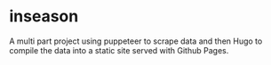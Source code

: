# inseason

A multi part project using puppeteer to scrape data and then Hugo to compile the data into a static site served with Github Pages.
